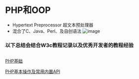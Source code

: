 # PHP和OOP
   + Hypertext Preprocessor 超文本预处理器
   + 混合了C、Java、Perl、及自创语法
 ![image]()


### 以下总结会结合W3c教程记录以及优秀开发者的教程经验
## 
[PHP基础](https://github.com/Danielhard/step-by-step/blob/master/note/php/base.md)

[PHP基本操作及常用内置API](https://github.com/Danielhard/step-by-step/blob/master/note/php/basic.md)
